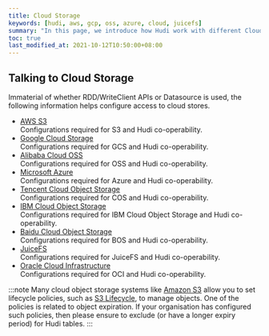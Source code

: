 ```yaml
---
title: Cloud Storage
keywords: [hudi, aws, gcp, oss, azure, cloud, juicefs]
summary: "In this page, we introduce how Hudi work with different Cloud providers."
toc: true
last_modified_at: 2021-10-12T10:50:00+08:00
---
```


## Talking to Cloud Storage

Immaterial of whether RDD/WriteClient APIs or Datasource is used, the following information helps configure access
to cloud stores.

* [AWS S3](/docs/s3_hoodie) <br/>
   Configurations required for S3 and Hudi co-operability.
* [Google Cloud Storage](/docs/gcs_hoodie) <br/>
   Configurations required for GCS and Hudi co-operability.
* [Alibaba Cloud OSS](/docs/oss_hoodie) <br/>
   Configurations required for OSS and Hudi co-operability.
* [Microsoft Azure](/docs/azure_hoodie) <br/>
   Configurations required for Azure and Hudi co-operability.
* [Tencent Cloud Object Storage](/docs/cos_hoodie) <br/>
   Configurations required for COS and Hudi co-operability.
* [IBM Cloud Object Storage](/docs/ibm_cos_hoodie) <br/>
   Configurations required for IBM Cloud Object Storage and Hudi co-operability.
* [Baidu Cloud Object Storage](bos_hoodie) <br/>
   Configurations required for BOS and Hudi co-operability.
* [JuiceFS](jfs_hoodie) <br/>
   Configurations required for JuiceFS and Hudi co-operability.
* [Oracle Cloud Infrastructure](oci_hoodie) <br/>
   Configurations required for OCI and Hudi co-operability.

:::note 
Many cloud object storage systems like [Amazon S3](https://docs.aws.amazon.com/s3/) allow you to set
lifecycle policies, such as [S3 Lifecycle](https://docs.aws.amazon.com/AmazonS3/latest/userguide/object-lifecycle-mgmt.html),
to manage objects. One of the policies is related to object expiration. If your organisation has configured such policies, 
then please ensure to exclude (or have a longer expiry period) for Hudi tables.
:::